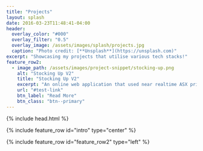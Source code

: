 ```yaml
---
title: "Projects"
layout: splash
date: 2016-03-23T11:48:41-04:00
header:
  overlay_color: "#000"
  overlay_filter: "0.5"
  overlay_image: /assets/images/splash/projects.jpg
  caption: "Photo credit: [**Unsplash**](https://unsplash.com)"
excerpt: "Showcasing my projects that utilise various tech stacks!"
feature_row2:
  - image_path: /assets/images/project-snippet/stocking-up.png
    alt: "Stocking Up V2"
    title: "Stocking Up V2"
    excerpt: "An online web application that used near realtime ASX prices to allow users to become investors in a simulated shared stock market."
    url: "#test-link"
    btn_label: "Read More"
    btn_class: "btn--primary"
---
```


{% include head.html %}

{% include feature_row id="intro" type="center" %}

{% include feature_row id="feature_row2" type="left" %}
